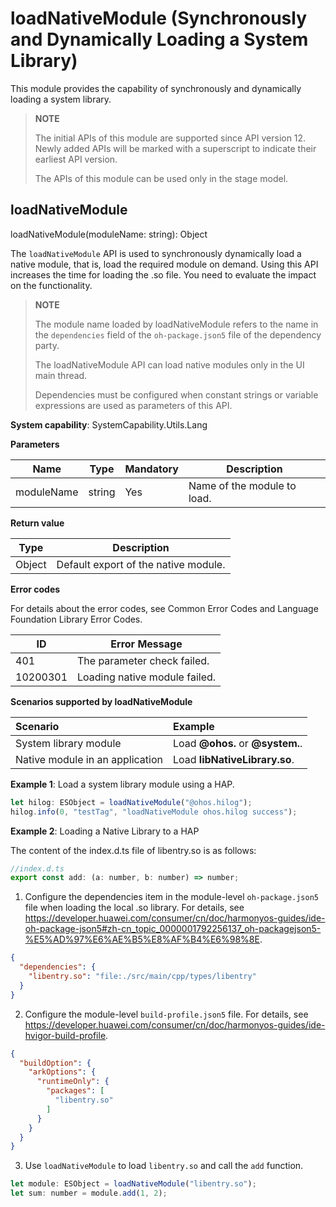 # loadNativeModule (Synchronously and Dynamically Loading a System Library)

This module provides the capability of synchronously and dynamically loading a system library.

> **NOTE**
>
> The initial APIs of this module are supported since API version 12. Newly added APIs will be marked with a superscript to indicate their earliest API version.
>
> The APIs of this module can be used only in the stage model.

## loadNativeModule

loadNativeModule(moduleName: string): Object

The `loadNativeModule` API is used to synchronously dynamically load a native module, that is, load the required module on demand. Using this API increases the time for loading the .so file. You need to evaluate the impact on the functionality.

> **NOTE**
>
> The module name loaded by loadNativeModule refers to the name in the `dependencies` field of the `oh-package.json5` file of the dependency party.
>
> The loadNativeModule API can load native modules only in the UI main thread.
>
> Dependencies must be configured when constant strings or variable expressions are used as parameters of this API.

**System capability**: SystemCapability.Utils.Lang

**Parameters**

| Name   | Type    | Mandatory     | Description |
| ----- | -------- | ----  | ---------------- |
| moduleName | string | Yes    | Name of the module to load.|

**Return value**

| Type| Description|
| -------- | -------- |
| Object | Default export of the native module.|

**Error codes**

For details about the error codes, see Common Error Codes and Language Foundation Library Error Codes.

| ID| Error Message|
| -------- | -------- |
| 401 | The parameter check failed.|
| 10200301 | Loading native module failed.|

**Scenarios supported by loadNativeModule**

| Scenario           | Example          | 
| :------------- | :----------------------------- | 
| System library module       | Load **@ohos.** or **@system.**.       | 
| Native module in an application| Load **libNativeLibrary.so**.|

**Example 1**: Load a system library module using a HAP.

```js
let hilog: ESObject = loadNativeModule("@ohos.hilog");
hilog.info(0, "testTag", "loadNativeModule ohos.hilog success");
```

**Example 2**: Loading a Native Library to a HAP

The content of the index.d.ts file of libentry.so is as follows:

```javascript
//index.d.ts
export const add: (a: number, b: number) => number;
```

1. Configure the dependencies item in the module-level `oh-package.json5` file when loading the local .so library. For details, see https://developer.huawei.com/consumer/cn/doc/harmonyos-guides/ide-oh-package-json5#zh-cn_topic_0000001792256137_oh-packagejson5-%E5%AD%97%E6%AE%B5%E8%AF%B4%E6%98%8E.

```json
{
  "dependencies": {
    "libentry.so": "file:./src/main/cpp/types/libentry"
  }
}
```

2. Configure the module-level `build-profile.json5` file. For details, see https://developer.huawei.com/consumer/cn/doc/harmonyos-guides/ide-hvigor-build-profile.

```json
{
  "buildOption": {
    "arkOptions": {
      "runtimeOnly": {
        "packages": [
          "libentry.so"
        ]
      }
    }
  }
}
```

3. Use `loadNativeModule` to load `libentry.so` and call the `add` function.

```js
let module: ESObject = loadNativeModule("libentry.so");
let sum: number = module.add(1, 2);
```
